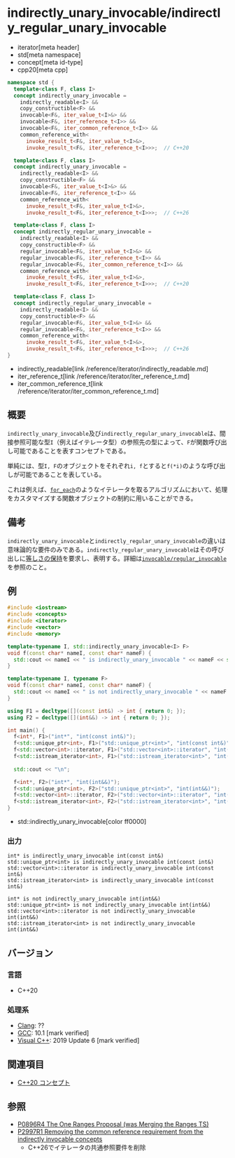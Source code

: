 # indirectly_unary_invocable/indirectly_regular_unary_invocable
* iterator[meta header]
* std[meta namespace]
* concept[meta id-type]
* cpp20[meta cpp]

```cpp
namespace std {
  template<class F, class I>
  concept indirectly_unary_invocable =
    indirectly_readable<I> &&
    copy_constructible<F> &&
    invocable<F&, iter_value_t<I>&> &&
    invocable<F&, iter_reference_t<I>> &&
    invocable<F&, iter_common_reference_t<I>> &&
    common_reference_with<
      invoke_result_t<F&, iter_value_t<I>&>,
      invoke_result_t<F&, iter_reference_t<I>>>;  // C++20

  template<class F, class I>
  concept indirectly_unary_invocable =
    indirectly_readable<I> &&
    copy_constructible<F> &&
    invocable<F&, iter_value_t<I>&> &&
    invocable<F&, iter_reference_t<I>> &&
    common_reference_with<
      invoke_result_t<F&, iter_value_t<I>&>,
      invoke_result_t<F&, iter_reference_t<I>>>;  // C++26

  template<class F, class I>
  concept indirectly_regular_unary_invocable =
    indirectly_readable<I> &&
    copy_constructible<F> &&
    regular_invocable<F&, iter_value_t<I>&> &&
    regular_invocable<F&, iter_reference_t<I>> &&
    regular_invocable<F&, iter_common_reference_t<I>> &&
    common_reference_with<
      invoke_result_t<F&, iter_value_t<I>&>,
      invoke_result_t<F&, iter_reference_t<I>>>;  // C++20

  template<class F, class I>
  concept indirectly_regular_unary_invocable =
    indirectly_readable<I> &&
    copy_constructible<F> &&
    regular_invocable<F&, iter_value_t<I>&> &&
    regular_invocable<F&, iter_reference_t<I>> &&
    common_reference_with<
      invoke_result_t<F&, iter_value_t<I>&>,
      invoke_result_t<F&, iter_reference_t<I>>>;  // C++26
}
```
* indirectly_readable[link /reference/iterator/indirectly_readable.md]
* iter_reference_t[link /reference/iterator/iter_reference_t.md]
* iter_common_reference_t[link /reference/iterator/iter_common_reference_t.md]

## 概要

`indirectly_unary_invocable`及び`indirectly_regular_unary_invocable`は、間接参照可能な型`I`（例えばイテレータ型）の参照先の型によって、`F`が関数呼び出し可能であることを表すコンセプトである。

単純には、型`I, F`のオブジェクトをそれぞれ`i, f`とすると`f(*i)`のような呼び出しが可能であることを表している。

これは例えば、[`for_each`](/reference/algorithm/for_each.md)のようなイテレータを取るアルゴリズムにおいて、処理をカスタマイズする関数オブジェクトの制約に用いることができる。

## 備考

`indirectly_unary_invocable`と`indirectly_regular_unary_invocable`の違いは意味論的な要件のみである。`indirectly_regular_unary_invocable`はその呼び出しに[等しさの保持](/reference/concepts.md)を要求し、表明する。詳細は[`invocable/regular_invocable`](/reference/concepts/invocable.md)を参照のこと。

## 例
```cpp example
#include <iostream>
#include <concepts>
#include <iterator>
#include <vector>
#include <memory>

template<typename I, std::indirectly_unary_invocable<I> F>
void f(const char* nameI, const char* nameF) {
  std::cout << nameI << " is indirectly_unary_invocable " << nameF << std::endl;
}

template<typename I, typename F>
void f(const char* nameI, const char* nameF) {
  std::cout << nameI << " is not indirectly_unary_invocable " << nameF << std::endl;
}

using F1 = decltype([](const int&) -> int { return 0; });
using F2 = decltype([](int&&) -> int { return 0; });

int main() {
  f<int*, F1>("int*", "int(const int&)");
  f<std::unique_ptr<int>, F1>("std::unique_ptr<int>", "int(const int&)");
  f<std::vector<int>::iterator, F1>("std::vector<int>::iterator", "int(const int&)");
  f<std::istream_iterator<int>, F1>("std::istream_iterator<int>", "int(const int&)");
    
  std::cout << "\n";

  f<int*, F2>("int*", "int(int&&)");
  f<std::unique_ptr<int>, F2>("std::unique_ptr<int>", "int(int&&)");
  f<std::vector<int>::iterator, F2>("std::vector<int>::iterator", "int(int&&)");
  f<std::istream_iterator<int>, F2>("std::istream_iterator<int>", "int(int&&)");
}
```
* std::indirectly_unary_invocable[color ff0000]

### 出力
```
int* is indirectly_unary_invocable int(const int&)
std::unique_ptr<int> is indirectly_unary_invocable int(const int&)
std::vector<int>::iterator is indirectly_unary_invocable int(const int&)
std::istream_iterator<int> is indirectly_unary_invocable int(const int&)

int* is not indirectly_unary_invocable int(int&&)
std::unique_ptr<int> is not indirectly_unary_invocable int(int&&)
std::vector<int>::iterator is not indirectly_unary_invocable int(int&&)
std::istream_iterator<int> is not indirectly_unary_invocable int(int&&)
```

## バージョン
### 言語
- C++20

### 処理系
- [Clang](/implementation.md#clang): ??
- [GCC](/implementation.md#gcc): 10.1 [mark verified]
- [Visual C++](/implementation.md#visual_cpp): 2019 Update 6 [mark verified]

## 関連項目

- [C++20 コンセプト](/lang/cpp20/concepts.md)

## 参照

- [P0896R4 The One Ranges Proposal (was Merging the Ranges TS)](http://www.open-std.org/jtc1/sc22/wg21/docs/papers/2018/p0896r4.pdf)
- [P2997R1 Removing the common reference requirement from the indirectly invocable concepts](https://open-std.org/jtc1/sc22/wg21/docs/papers/2024/p2997r1.html)
    - C++26でイテレータの共通参照要件を削除

